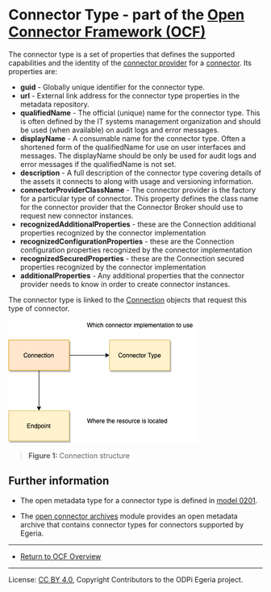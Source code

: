 <!-- SPDX-License-Identifier: CC-BY-4.0 -->
<!-- Copyright Contributors to the ODPi Egeria project. -->

# Connector Type - part of the [Open Connector Framework (OCF)](../..)

The connector type is a set of properties that defines the 
supported capabilities and the identity of the [connector provider](connector-provider.md)
for a [connector](connector.md).  Its properties are:

 * **guid** - Globally unique identifier for the connector type.
 * **url** - External link address for the connector type properties in the metadata repository.  
 * **qualifiedName** - The official (unique) name for the connector type. This is often defined by the IT
    systems management organization and should be used (when available) on audit logs and error messages.
 * **displayName** - A consumable name for the connector type.   Often a shortened form of the qualifiedName for use
  on user interfaces and messages.  The displayName should be only be used for audit logs and error messages
  if the qualifiedName is not set.
 * **description** - A full description of the connector type covering details of the assets it connects to
   along with usage and versioning information.
 * **connectorProviderClassName** - The connector provider is the factory for a particular type of connector.
 This property defines the class name for the connector provider that the Connector Broker should use to request
 new connector instances.
 * **recognizedAdditionalProperties** - these are the Connection additional properties recognized by the connector implementation
 * **recognizedConfigurationProperties** - these are the Connection configuration properties recognized by the connector implementation
 * **recognizedSecuredProperties** - these are the Connection secured properties recognized by the connector implementation
 * **additionalProperties** - Any additional properties that the connector provider needs to know in order to
  create connector instances.  

The connector type is linked to the
[Connection](connection.md) objects that request this type of connector.


![Connection Structure](connection.png)
> **Figure 1:** Connection structure


## Further information

 * The open metadata type for a connector type is defined in 
   [model 0201](../../../../../open-metadata-publication/website/open-metadata-types/0201-Connectors-and-Connections.md).

 * The [open connector archives](../../../../../open-metadata-resources/open-metadata-archives/open-connector-archives) 
   module provides an open metadata archive that contains connector types for connectors supported by Egeria.


----
* [Return to OCF Overview](../..)

----
License: [CC BY 4.0](https://creativecommons.org/licenses/by/4.0/),
Copyright Contributors to the ODPi Egeria project.